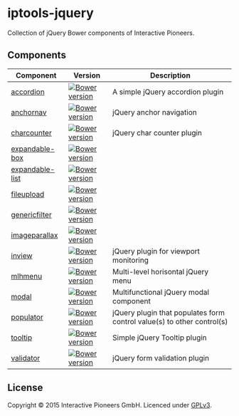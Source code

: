 # iptools-jquery

Collection of jQuery Bower components of Interactive Pioneers.

## Components

| Component | Version | Description |
| --------- | ------- | ----------- |
| [accordion](https://github.com/interactive-pioneers/iptools-jquery-accordion) | [![Bower version](https://badge.fury.io/bo/iptools-jquery-accordion.svg)](http://badge.fury.io/bo/iptools-jquery-accordion) | A simple jQuery accordion plugin |
| [anchornav](https://github.com/interactive-pioneers/iptools-jquery-anchornav) | [![Bower version](https://badge.fury.io/bo/iptools-jquery-anchornav.svg)](http://badge.fury.io/bo/iptools-jquery-anchornav) | jQuery anchor navigation |
| [charcounter](https://github.com/interactive-pioneers/iptools-jquery-charcounter) | [![Bower version](https://badge.fury.io/bo/iptools-jquery-charcounter.svg)](http://badge.fury.io/bo/iptools-jquery-charcounter) | jQuery char counter plugin |
| [expandable-box](https://github.com/interactive-pioneers/iptools-jquery-expandable-box) | [![Bower version](https://badge.fury.io/bo/iptools-jquery-expandable-box.svg)](http://badge.fury.io/bo/iptools-jquery-expandable-box) | |
| [expandable-list](https://github.com/interactive-pioneers/iptools-jquery-expandable-list) | [![Bower version](https://badge.fury.io/bo/iptools-jquery-expandable%20list.svg)](http://badge.fury.io/bo/iptools-jquery-expandable-list) | |
| [fileupload](https://github.com/interactive-pioneers/iptools-jquery-fileupload) | [![Bower version](https://badge.fury.io/bo/iptools-jquery-fileupload.svg)](http://badge.fury.io/bo/iptools-jquery-fileupload) | |
| [genericfilter](https://github.com/interactive-pioneers/iptools-jquery-genericfilter) | [![Bower version](https://badge.fury.io/bo/iptools-jquery-genericfilter.svg)](http://badge.fury.io/bo/iptools-jquery-genericfilter) |  |
| [imageparallax](https://github.com/interactive-pioneers/iptools-jquery-image-parallax) | [![Bower version](https://badge.fury.io/bo/iptools-jquery-imageparallax.svg)](http://badge.fury.io/bo/iptools-jquery-imageparallax) | |
| [inview](https://github.com/interactive-pioneers/iptools-jquery-inview) | [![Bower version](https://badge.fury.io/bo/iptools-jquery-inview.svg)](http://badge.fury.io/bo/iptools-jquery-inview) | jQuery plugin for viewport monitoring |
| [mlhmenu](https://github.com/interactive-pioneers/iptools-jquery-mlhmenu) | [![Bower version](https://badge.fury.io/bo/iptools-jquery-mlhmenu.svg)](http://badge.fury.io/bo/iptools-jquery-mlhmenu) | Multi-level horisontal jQuery menu |
| [modal](https://github.com/interactive-pioneers/iptools-jquery-modal) | [![Bower version](https://badge.fury.io/bo/iptools-jquery-modal.svg)](http://badge.fury.io/bo/iptools-jquery-modal) | Multifunctional jQuery modal component |
| [populator](https://github.com/interactive-pioneers/iptools-jquery-populator) | [![Bower version](https://badge.fury.io/bo/iptools-jquery-populator.svg)](http://badge.fury.io/bo/iptools-jquery-populator) | jQuery plugin that populates form control value(s) to other control(s) | 
| [tooltip](https://github.com/interactive-pioneers/iptools-jquery-tooltip) | [![Bower version](https://badge.fury.io/bo/iptools-jquery-tooltip.svg)](http://badge.fury.io/bo/iptools-jquery-tooltip) | Simple jQuery Tooltip plugin |
| [validator](https://github.com/interactive-pioneers/iptools-jquery-validator) | [![Bower version](https://badge.fury.io/bo/iptools-jquery-validator.svg)](http://badge.fury.io/bo/iptools-jquery-validator) | jQuery form validation plugin |

## License

Copyright © 2015 Interactive Pioneers GmbH. Licenced under [GPLv3](LICENSE).
